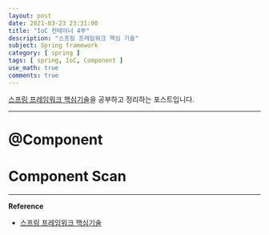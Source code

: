 ```yaml
---
layout: post
date: 2021-03-23 23:31:00
title: "IoC 컨테이너 4부"
description: "스프링 프레임워크 핵심 기술"
subject: Spring framework
category: [ spring ]
tags: [ spring, IoC, Component ]
use_math: true
comments: true
---
```


[스프링 프레임워크 핵심기술](https://www.inflearn.com/course/spring-framework_core/dashboard)을 공부하고 정리하는 포스트입니다.

---

# @Component


# Component Scan


---
**Reference**
+ [스프링 프레임워크 핵심기술](https://www.inflearn.com/course/spring-framework_core/dashboard)
